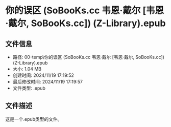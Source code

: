 ﻿# 你的误区 (SoBooKs.cc 韦恩·戴尔 [韦恩·戴尔, SoBooKs.cc]) (Z-Library).epub

## 文件信息
- 路径: 00-temp\你的误区 (SoBooKs.cc 韦恩·戴尔 [韦恩·戴尔, SoBooKs.cc]) (Z-Library).epub
- 大小: 1.04 MB
- 创建时间: 2024/11/19 17:19:52
- 最后修改时间: 2024/11/19 17:19:57
- 文件类型: .epub

## 文件描述
这是一个.epub类型的文件。

